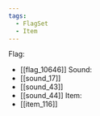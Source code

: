 ```yaml
---
tags:
  - FlagSet
  - Item
---
```

Flag:
- [[flag_10646]]
Sound:
- [[sound_17]]
- [[sound_43]]
- [[sound_44]]
Item:
- [[item_116]]
